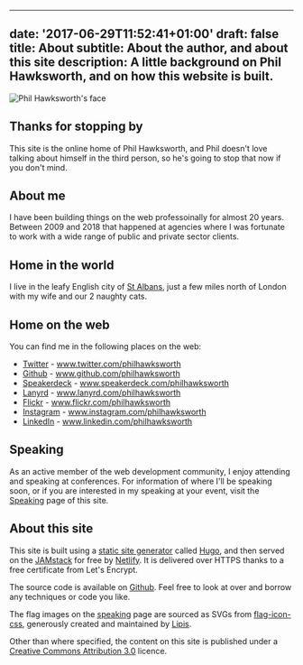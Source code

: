 
---
date: '2017-06-29T11:52:41+01:00'
draft: false
title: About
subtitle: About the author, and about this site
description: A little background on Phil Hawksworth, and on how this website is built.
---
<img src="/images/philhawksworth-goon@2x.jpg" alt="Phil Hawksworth's face" class="avatar avatar-upclose" />

## Thanks for stopping by

This site is the online home of Phil Hawksworth, and Phil doesn't love talking about himself in the third person, so he's going to stop that now if you don't mind.

## About me

I have been building things on the web professoinally for almost 20 years. Between 2009 and 2018 that happened at agencies where I was fortunate to work with a wide range of public and private sector clients.

<!--
After 9 years working at agencies, I returned to working on a product. Now as part of the Developer Relations team at [Netlify](https://www.netlify.com) my focus is on developing strategies for using [JAMstack](https://www.jamstack.org) technologies to make building for the web simpler, faster and more secure. -->


## Home in the world

I live in the leafy English city of [St Albans](https://en.wikipedia.org/wiki/St_Albans), just a few miles north of London with my wife and our 2 naughty cats.


## Home on the web

You can find me in the following places on the web:

- [Twitter](https://www.twitter.com/philhawksworth) - www.twitter.com/philhawksworth
- [Github](https://www.github.com/philhawksworth) - www.github.com/philhawksworth
- [Speakerdeck](https://www.speakerdeck.com/philhawksworth) - www.speakerdeck.com/philhawksworth
- [Lanyrd](https://www.lanyrd.com/philhawksworth) - www.lanyrd.com/philhawksworth
- [Flickr](https://www.flickr.com/philhawksworth) - www.flickr.com/philhawksworth
- [Instagram](https://www.instagram.com/philhawksworth) - www.instagram.com/philhawksworth
- [LinkedIn](https://www.linkedin.com/philhawksworth) - www.linkedin.com/philhawksworth


## Speaking

As an active member of the web development community, I enjoy attending and speaking at conferences. For information of where I'll be speaking soon, or if you are interested in my speaking at your event, visit the [Speaking](/speaking) page of this site.


## About this site

This site is built using a [static site generator](https://www.staticgen.com/) called [Hugo](https://gohugo.io), and then served on the [JAMstack](https://www.jamstack.org) for free by [Netlify](https://www.netlify.com). It is delivered over HTTPS thanks to a free certificate from Let's Encrypt.

The source code is available on [Github](https://github.com/philhawksworth/hawksworx.com). Feel free to look at over and borrow any techniques or code you like.

The flag images on the [speaking](/speaking) page are sourced as SVGs from [flag-icon-css](http://flag-icon-css.lip.is/), generously created and maintained by [Lipis](https://github.com/lipis).

Other than where specified, the content on this site is published under a [Creative Commons Attribution 3.0](http://creativecommons.org/licenses/by/3.0/) licence.

